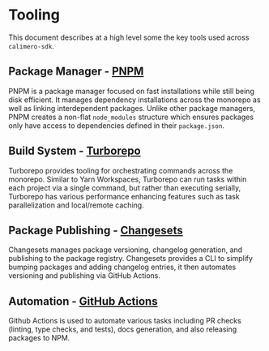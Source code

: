 # Tooling

This document describes at a high level some the key tools used across `calimero-sdk`.

## Package Manager - [PNPM](https://pnpm.io/)
PNPM is a package manager focused on fast installations while still being disk efficient. It manages dependency installations across the monorepo as well as linking interdependent packages. Unlike other package managers, PNPM creates a non-flat `node_modules` structure which ensures packages only have access to dependencies defined in their `package.json`.

## Build System - [Turborepo](https://turborepo.org/)
Turborepo provides tooling for orchestrating commands across the monorepo. Similar to Yarn Workspaces, Turborepo can run tasks within each project via a single command, but rather than executing serially, Turborepo has various performance enhancing features such as task parallelization and local/remote caching.

## Package Publishing - [Changesets](https://github.com/changesets/changesets)
Changesets manages package versioning, changelog generation, and publishing to the package registry. Changesets provides a CLI to simplify bumping packages and adding changelog entries, it then automates versioning and publishing via GitHub Actions.

## Automation - [GitHub Actions](https://github.com/features/actions)
Github Actions is used to automate various tasks including PR checks (linting, type checks, and tests), docs generation, and also releasing packages to NPM.
